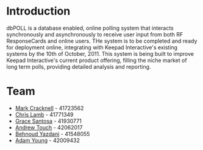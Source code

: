 Introduction
============

dbPOLL is a database enabled, online polling system that interacts synchronously and asynchronously to receive user input from both RF ResponseCards and online users. THe system is to be completed and ready for deployment online, integrating with Keepad  Interactive's existing systems by the 10th of October, 2011. This system is being built to improve Keepad Interactive's current product offering, filling the niche market of long term polls, providing detailed analysis and reporting.

Team
====

 * [Mark Cracknell](mailto:racer--01@hotmail.com) - 41723562
 * [Chris Lamb](mailto:chrislamb139@gmail.com) - 41771349
 * [Grace Santosa](mailto:grace.santosa@yahoo.com) - 41930771
 * [Andrew Touch](mailto:andrew.touch@hotmail.com) - 42062017
 * [Behnoud Yazdani](mailto:benodit@gmail.com) - 41548055
 * [Adam Young](mailto:ayoung90@live.com.au) - 42009432
